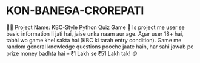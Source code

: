 # KON-BANEGA-CROREPATI
👨‍💻 Project Name: KBC-Style Python Quiz Game 🧠   Is project me user se basic information li jati hai, jaise unka naam aur age. Agar user 18+ hai, tabhi wo game khel sakta hai (KBC ki tarah entry condition). Game me random general knowledge questions pooche jaate hain, har sahi jawab pe prize money badhta hai – ₹1 Lakh se ₹51 Lakh tak! 🪙

